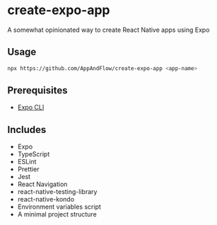 # create-expo-app

A somewhat opinionated way to create React Native apps using Expo

## Usage

```sh
npx https://github.com/AppAndFlow/create-expo-app <app-name>
```

## Prerequisites

- [Expo CLI](https://www.npmjs.com/package/expo-cli)

## Includes

- Expo
- TypeScript
- ESLint
- Prettier
- Jest
- React Navigation
- react-native-testing-library
- react-native-kondo
- Environment variables script
- A minimal project structure
